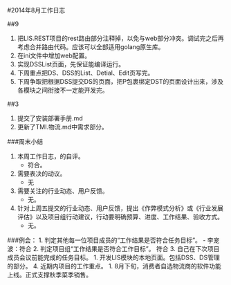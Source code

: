 #2014年8月工作日志

##9
1. 把LIS.REST项目的rest路由部分注释掉，以免与web部分冲突。调试完之后再考虑合并路由代码。应该可以全部适用golang原生库。
2. 在ini文件中增加web配置。
3. 实现DSSList页面，先保证能编译运行。
4. 下周重点把DS、DSS的List、Detial、Edit页写完。
5. 下周争取把根据DSS提交DS的页面，把P包裹绑定DST的页面设计出来，涉及各模块之间衔接不一定能开发完。

##3
1. 提交了安装部署手册.md
2. 更新了TMI.物流.md中需求部分。

###周末小结
1. 本周工作日志，的自评。
	- 符合。
2. 需要表决的动议。
	- 无
3. 需要关注的行业动态、用户反馈。
	- 无。 
4. 针对上周五提交的行业动态、用户反馈，提出《作弊模式分析》或《行业发展评估》以及项目组行动建议，行动要明确预算、进度、工作结果、验收方式。
	- 无。

###例会：
	1. 判定其他每一位项目成员的“工作结果是否符合任务目标”。
		- 李宠波：符合
	2. 判定项目组“工作结果是否符合工作目标”。
		 符合
	3. 自己在下次项目成员会议前能完成的任务目标。
		1. 开发LIS模块的本地页面。包括DSS、DS管理的部分。
	4. 近期内项目的工作重点。
		1. 8月下旬，消费者自选物流商的软件功能上线。正式支撑秋季菜季销售。

